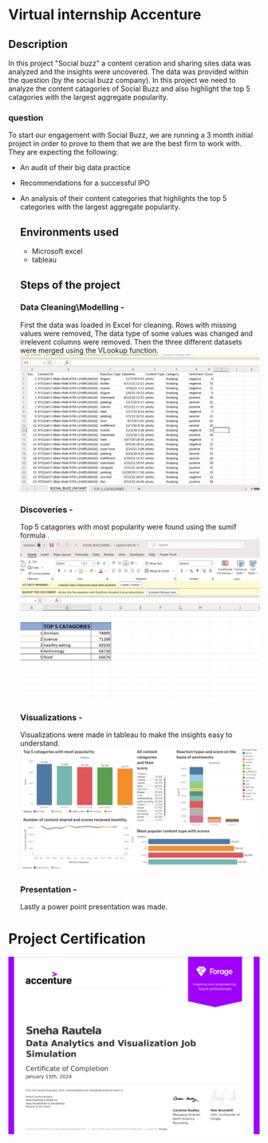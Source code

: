 # Virtual internship Accenture

## Description
In this project "Social buzz" a content ceration and sharing sites data was analyzed and the insights were uncovered. The data was provided within the question (by the social buzz company). In this project we need to analyze the content catagories of Social Buzz and also highlight the top 5 catagories with the largest aggregate popularity.

### question 
To start our engagement with Social Buzz, we are running a 3 month initial project in order to prove to them that we are the best firm to work with. They are expecting the following:
- An audit of their big data practice
- Recommendations for a successful IPO
- An analysis of their content categories that highlights the top 5 categories with the
  largest aggregate popularity.

  ## Environments used
  - Microsoft excel
  - tableau
 
  ## Steps of the project
  ### Data Cleaning\Modelling -
   First the data was loaded in Excel for cleaning. Rows with missing values were removed, The data type of some values was changed and irrelevent columns were removed. Then the three 
   different datasets were merged using the VLookup function.
  ![](accenture(3).png)
  ### Discoveries -
   Top 5 catagories with most popularity were found using the sumif formula .
    ![](accenture.png)
  ### Visualizations -
   Visualizations were made in tableau to make the insights easy to understand.
    ![](accenture(1).png)
  ### Presentation -
   Lastly a power point presentation was made.
  <object data="social_buzz.pdf" width="1000" height="1000" type='application/pdf'></object>



# Project Certification
![](accenture(2).png)

  

  
